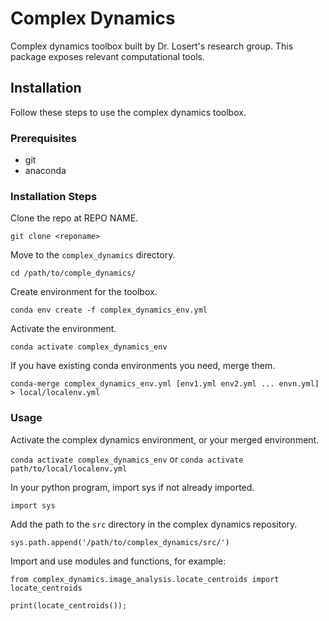 # Complex Dynamics

Complex dynamics toolbox built by Dr. Losert's research group. This package exposes relevant computational tools.

## Installation

Follow these steps to use the complex dynamics toolbox.

### Prerequisites

- git
- anaconda

### Installation Steps

Clone the repo at REPO NAME.

`git clone <reponame>`

Move to the `complex_dynamics` directory.

`cd /path/to/comple_dynamics/`

Create environment for the toolbox.

`conda env create -f complex_dynamics_env.yml`

Activate the environment.

`conda activate complex_dynamics_env`

If you have existing conda environments you need, merge them.

`conda-merge complex_dynamics_env.yml [env1.yml env2.yml ... envn.yml] > local/localenv.yml`

### Usage

Activate the complex dynamics environment, or your merged environment.

`conda activate complex_dynamics_env` or `conda activate path/to/local/localenv.yml`

In your python program, import sys if not already imported.

`import sys`

Add the path to the `src` directory in the complex dynamics repository.

`sys.path.append('/path/to/complex_dynamics/src/')`

Import and use modules and functions, for example:

`from complex_dynamics.image_analysis.locate_centroids import locate_centroids`

`print(locate_centroids());`
